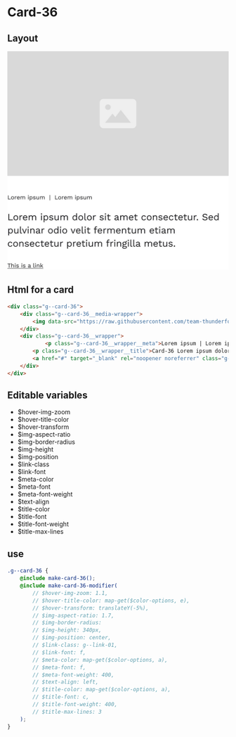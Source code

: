 # Card-36

## Layout

![alt text][card-36]

[card-36]: /src/img/global-components/card/card-36.jpg

## Html for a card

```html
<div class="g--card-36">
    <div class="g--card-36__media-wrapper">
        <img data-src="https://raw.githubusercontent.com/team-thunderfoot/ui/main/src/img/global-components/img-placeholder.jpg" src="/src/img/global-components/placeholder.jpg" alt="alt text" class="g--card-36__media-wrapper__media g--lazy-01" />
    </div>
    <div class="g--card-36__wrapper">
            <p class="g--card-36__wrapper__meta">Lorem ipsum | Lorem ipsum</p>
        <p class="g--card-36__wrapper__title">Card-36 Lorem ipsum dolor sit amet consectetur. Sed pulvinar odio velit fermentum etiam consectetur pretium fringilla metus.</p>
        <a href="#" target="_blank" rel="noopener noreferrer" class="g--card-36__wrapper__link">This is a link</a>
    </div>
</div>
```

## Editable variables

- $hover-img-zoom
- $hover-title-color
- $hover-transform
- $img-aspect-ratio
- $img-border-radius
- $img-height
- $img-position
- $link-class
- $link-font
- $meta-color
- $meta-font
- $meta-font-weight
- $text-align
- $title-color
- $title-font
- $title-font-weight
- $title-max-lines

## use

```scss
.g--card-36 {
    @include make-card-36();
    @include make-card-36-modifier(
        // $hover-img-zoom: 1.1,
        // $hover-title-color: map-get($color-options, e),
        // $hover-transform: translateY(-5%),
        // $img-aspect-ratio: 1.7,
        // $img-border-radius: 
        // $img-height: 340px,
        // $img-position: center,
        // $link-class: g--link-01,
        // $link-font: f,
        // $meta-color: map-get($color-options, a),
        // $meta-font: f,
        // $meta-font-weight: 400,
        // $text-align: left,
        // $title-color: map-get($color-options, a),
        // $title-font: c,
        // $title-font-weight: 400,
        // $title-max-lines: 3
    );
}
```
